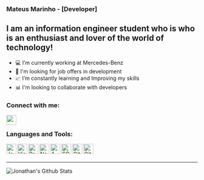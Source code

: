 ### Mateus Marinho - [Developer]

## I am an information engineer student who is who is an enthusiast and lover of the world of technology!

- 💻 I’m currently working at Mercedes-Benz
- 🔎 I'm looking for job offers in development
- 📈 I’m constantly learning and Improving my skills
- 📊 I'm looking to collaborate with developers 

### Connect with me:

[<img align="left"  width="26px" src="https://cdn.jsdelivr.net/npm/simple-icons@3.4.0/icons/linkedin.svg" />](https://www.linkedin.com/in/mateus-marinho-5969231b9/)

<br />

### Languages and Tools:

<img align="left" alt="JavaScript" width="26px" src="https://cdn.jsdelivr.net/npm/simple-icons@3.4.0/icons/javascript.svg" />

<img align="left" alt="Visual Studio Code" width="26px" src="https://cdn.jsdelivr.net/npm/simple-icons@3.4.0/icons/visualstudiocode.svg" />

<img align="left" alt="React" width="26px" src="https://cdn.jsdelivr.net/npm/simple-icons@3.4.0/icons/react.svg" />

<img align="left" alt="NodeJS" width="26px" src="https://cdn.jsdelivr.net/npm/simple-icons@3.4.0/icons/node-dot-js.svg" />

<img align="left" alt="AWS" width="26px" src="https://cdn.jsdelivr.net/npm/simple-icons@3.4.0/icons/amazonaws.svg" />

<img align="left" alt="SQL" width="26px" src="https://cdn.jsdelivr.net/npm/simple-icons@3.4.0/icons/postgresql.svg" />

<img align="left" alt="GitHub" width="26px" src="https://cdn.jsdelivr.net/npm/simple-icons@3.4.0/icons/github.svg" />

<img align="left" alt="Git" width="26px" src="https://cdn.jsdelivr.net/npm/simple-icons@3.4.0/icons/git.svg" />

<br />
<br />


---

<img align="left" alt="Jonathan's Github Stats" src="https://github-readme-stats.vercel.app/api?username=marinhomateus&show_icons=true&hide_border=true" />

[linkedin]: linkedin.com/in/mateus-marinho-5969231b9/
